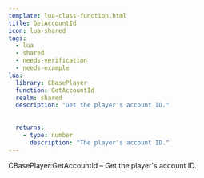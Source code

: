 ```yaml
---
template: lua-class-function.html
title: GetAccountId
icon: lua-shared
tags:
  - lua
  - shared
  - needs-verification
  - needs-example
lua:
  library: CBasePlayer
  function: GetAccountId
  realm: shared
  description: "Get the player's account ID."
  
  
  returns:
    - type: number
      description: "The player's account ID."
---
```


<div class="lua__search__keywords">
CBasePlayer:GetAccountId &#x2013; Get the player's account ID.
</div>

